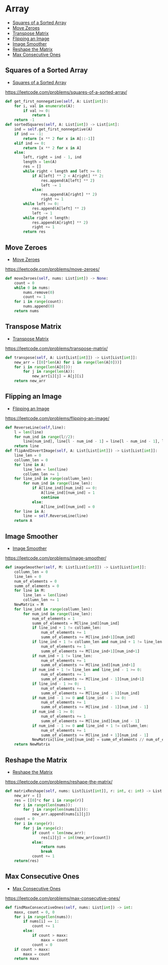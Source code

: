 # Array

+ [Squares of a Sorted Array](#squares-of-a-sorted-array)
+ [Move Zeroes](#move-zeroes)
+ [Transpose Matrix](#transpose-matrix)
+ [Flipping an Image](#flipping-an-image)
+ [Image Smoother](#image-smoother)
+ [Reshape the Matrix](#reshape-the-matrix)
+ [Max Consecutive Ones](#max-consecutive-ones)

## Squares of a Sorted Array
 
+ [Squares of a Sorted Array](#squares-of-a-sorted-array)

https://leetcode.com/problems/squares-of-a-sorted-array/

``` python
def get_first_nonnegative(self, A: List[int]):
    for i, val in enumerate(A):
        if val >= 0:
            return i
    return -1
def sortedSquares(self, A: List[int]) -> List[int]:
    ind = self.get_first_nonnegative(A)
    if ind == -1:
        return [x ** 2 for x in A[::-1]]
    elif ind == 0:
        return [x ** 2 for x in A]
    else:
        left, right = ind - 1, ind
        length = len(A)
        res = []
        while right < length and left >= 0:
            if A[left] ** 2 < A[right] ** 2:
                res.append(A[left] ** 2)
                left -= 1
            else:
                res.append(A[right] ** 2)
                right += 1
        while left >= 0:
            res.append(A[left] ** 2)
            left -= 1
        while right < length:
            res.append(A[right] ** 2)
            right += 1
        return res
```

## Move Zeroes

+ [Move Zeroes](#move-zeroes)

https://leetcode.com/problems/move-zeroes/

``` python
def moveZeroes(self, nums: List[int]) -> None:
    count = 0
    while 0 in nums:
        nums.remove(0)
        count += 1
    for i in range(count):
        nums.append(0)
    return nums
```

## Transpose Matrix

+ [Transpose Matrix](#transpose-matrix)

https://leetcode.com/problems/transpose-matrix/

``` python
def transpose(self, A: List[List[int]]) -> List[List[int]]:
    new_arr = [[0]*len(A) for i in range(len(A[0]))]
    for i in range(len(A[0])):
        for j in range(len(A)):
            new_arr[i][j] = A[j][i]
    return new_arr
```

## Flipping an Image

+ [Flipping an Image](#flipping-an-image)

https://leetcode.com/problems/flipping-an-image/

``` python
def ReverseLine(self,line):
    l = len(line)
    for num_ind in range(l//2):
        line[num_ind], line[l - num_ind - 1] = line[l - num_ind - 1], line[num_ind]
    return line
def flipAndInvertImage(self, A: List[List[int]]) -> List[List[int]]:
    line_len = 0
    collumn_len = 0
    for line in A:
        line_len = len(line)
        collumn_len += 1
    for line_ind in range(collumn_len):
        for num_ind in range(line_len):
            if A[line_ind][num_ind] == 0:
                A[line_ind][num_ind] = 1
                continue
            else:
                A[line_ind][num_ind] = 0
    for line in A:
        line = self.ReverseLine(line)
    return A
```

## Image Smoother

+ [Image Smoother](#image-smoother)

https://leetcode.com/problems/image-smoother/

``` python
def imageSmoother(self, M: List[List[int]]) -> List[List[int]]:
    collumn_len = 0
    line_len = 0
    num_of_elements = 0
    summ_of_elements = 0
    for line in M:
        line_len = len(line)
        collumn_len += 1
    NewMatrix = M
    for line_ind in range(collumn_len):
        for num_ind in range(line_len):
            num_of_elements = 1
            summ_of_elements = M[line_ind][num_ind]
            if line_ind + 1 != collumn_len:
                num_of_elements += 1
                summ_of_elements += M[line_ind+1][num_ind]
            if line_ind + 1 != collumn_len and num_ind + 1 != line_len:
                num_of_elements += 1
                summ_of_elements += M[line_ind+1][num_ind+1]
            if num_ind + 1 != line_len:
                num_of_elements += 1
                summ_of_elements += M[line_ind][num_ind+1]
            if num_ind + 1 != line_len and line_ind - 1 >= 0:
                num_of_elements += 1
                summ_of_elements += M[line_ind - 1][num_ind+1]
            if line_ind - 1 >= 0:
                num_of_elements += 1
                summ_of_elements += M[line_ind - 1][num_ind]
            if num_ind - 1 >= 0 and line_ind - 1 >= 0:
                num_of_elements += 1
                summ_of_elements += M[line_ind - 1][num_ind - 1]
            if num_ind -1 >= 0:
                num_of_elements += 1
                summ_of_elements += M[line_ind][num_ind - 1]
            if num_ind - 1 >= 0 and line_ind + 1 != collumn_len:
                num_of_elements += 1
                summ_of_elements += M[line_ind + 1][num_ind - 1]
            NewMatrix[line_ind][num_ind] = summ_of_elements // num_of_elements
    return NewMatrix
```

## Reshape the Matrix

+ [Reshape the Matrix](#reshape-the-matrix)

https://leetcode.com/problems/reshape-the-matrix/

``` python
def matrixReshape(self, nums: List[List[int]], r: int, c: int) -> List[List[int]]:
    new_arr = []
    res = [[0]*c for i in range(r)]
    for i in range(len(nums)):
        for j in range(len(nums[i])):
            new_arr.append(nums[i][j])
    count = 0
    for i in range(r):
        for j in range(c): 
            if count < len(new_arr):
                res[i][j] = int(new_arr[count])
            else:
                return nums
                break
            count += 1
    return(res)
```

## Max Consecutive Ones

+ [Max Consecutive Ones](#max-consecutive-ones)

https://leetcode.com/problems/max-consecutive-ones/

``` python
def findMaxConsecutiveOnes(self, nums: List[int]) -> int:
    maxx, count = 0, 0
    for i in range(len(nums)):
        if nums[i] == 1:
            count += 1
        else:
            if count > maxx:
                maxx = count
            count = 0
    if count > maxx:
        maxx = count
    return maxx
```